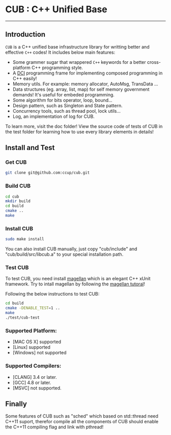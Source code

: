 # CUB : C++ Unified Base

***

## Introduction

`CUB` is a C\++ unified base infrastructure library for writting better and effective `C++` codes! It includes below main features:
- Some grammer sugar that wrappered `C++` keywords for a better cross-platform C++ programming style.
- A [DCI](https://en.wikipedia.org/wiki/Data,_context_and_interaction) programming frame for implementing composed programming in C++ easily!
- Memory utils. For example: memory allocator,  AutoMsg, TransData ...
- Data structures (eg. array, list, map) for self memory government demands! It's useful for embeded programming.
- Some algorithm for bits operator, loop, bound...
- Design pattern, such as Singleton and State pattern.
- Concurrency tools, such as thread pool, lock utils... 
- Log, an implementation of log for CUB.

To learn more, visit the doc folder! View the source code of tests of CUB in the test folder for learning how to use every library elements in details!

## Install and Test

### Get CUB

~~~ bash
git clone git@github.com:ccup/cub.git
~~~

### Build CUB

~~~ bash
cd cub
mkdir build
cd build
cmake ..
make
~~~

### Install CUB

~~~ bash
sudo make install
~~~

You can also install CUB manually, just copy "cub/include" and "cub/build/src/libcub.a" to your special installation path.

### Test CUB

To test CUB, you need install [magellan](https://github.com:ccup/magellan) which is an elegant C\++ xUnit framework. Try to intall magellan by following the [magellan tutoral](https://github.com:ccup/magellan/blob/master/README.md)!

Following the below instructions to test CUB:

~~~ bash
cd build
cmake -DENABLE_TEST=1 ..
make
./test/cub-test
~~~

### Supported Platform:

- [MAC OS X] supported
- [Linux] supported
- [Windows] not supported

### Supported Compilers:

- [CLANG] 3.4 or later.
- [GCC] 4.8 or later.
- [MSVC] not supported.

## Finally

Some features of CUB such as "sched" which based on std::thread need C\++11 suport, therefor compile all the components of CUB should enable the C\++11 compiling flag and link with pthread!
